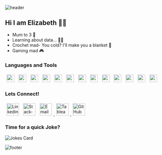 ![header](https://capsule-render.vercel.app/api?type=waving&height=200&color=0:F28367,100:FF5282&text=Welcome&reversal=false&descAlign=50&fontSize=50&fontAlign=50&fontAlignY=40&animation=fadeIn)
## Hi I am Elizabeth 👋✨
  <ul>
    <li>Mum to 3 👶 </li>
    <li>Learning about data... 👩‍💻 </li>
    <li>Crochet mad- You cold? I'll make you a blanket 🧶 </li>
    <li>Gaming mad 🎮 </li>
  </ul>

### Languages and Tools
<p>
  <!-- Excel --->
  <img height="25" width="25" style="padding: 5px;" src="https://img.icons8.com/?size=100&id=117561&format=png&color=000000" /> 
  <!-- Tableau --->  
  <img height="25" width="25" style="padding: 5px;" src="https://img.icons8.com/?size=100&id=9Kvi1p1F0tUo&format=png&color=000000" /> 
  <!-- PowerBi --->
  <img height="25" width="25" style="padding: 5px;" src="https://cdn.simpleicons.org/powerbi" />
  <!-- MySQL --->
  <img height="25" width="25" style="padding: 5px;" src="https://img.icons8.com/?size=100&id=9nLaR5KFGjN0&format=png&color=000000" /> 
  <!-- Python --->
  <img height="25" width="25" style="padding: 5px;" src="https://img.icons8.com/?size=100&id=hGdCwhSHUe6L&format=png&color=000000" /> 
  <!-- Pandas --->
  <img height="25" width="25" style="padding: 5px;" src="https://img.icons8.com/?size=100&id=xSkewUSqtErH&format=png&color=000000" /> 
  <!-- R --->
  <img height="25" width="25" style="padding: 5px;" src="https://cdn.simpleicons.org/R" /> 
  <!-- Jupyter --->
  <img height="25" width="25" style="padding: 5px;" src="https://img.icons8.com/?size=100&id=J0SgMWzAxqFj&format=png&color=000000" /> 
  <!-- GitHub --->
  <img height="25" width="25" style="padding: 5px;" src="https://img.icons8.com/?size=100&id=LoL4bFzqmAa0&format=png&color=000000" /> 
  <!-- VS Code --->
  <img height="25" width="25" style="padding: 5px;" src="https://img.icons8.com/?size=100&id=9OGIyU8hrxW5&format=png&color=000000" /> 
  <!-- HTML --->
  <img height="25" width="25" style="padding: 5px;" src="https://img.icons8.com/?size=100&id=20909&format=png&color=000000" /> 
  <!-- CSS --->
  <img height="25" width="25" style="padding: 5px;" src="https://img.icons8.com/?size=100&id=21278&format=png&color=000000" /> 
  <!-- JavaScript --->
  <img height="25" width="25" style="padding: 5px;" src="https://cdn.simpleicons.org/javascript/" /> 
</p>


### Lets Connect!
<p>
  <a href="https://www.linkedin.com/in/elizabethmuir91/"><img height="40" width="40" style="padding: 5px;" src="https://img.icons8.com/?size=100&id=13930&format=png&color=000000" alt="Linkedin Icon" width="21px"></a>
  <a href="https://stackoverflow.com/users/22046608/xxxlizzym91xxx"><img height="40" width="40" style="padding: 5px;" src="https://img.icons8.com/?size=100&id=13955&format=png&color=000000" alt="Stack-Overflow Icon"></a>
  <a href="mailto:emuir91@hotmail.com"><img height="40" width="40" style="padding: 5px;" src="https://img.icons8.com/?size=100&id=13922&format=png&color=000000" alt="Email Icon" /> </a>
  <a href="https://public.tableau.com/app/profile/elizabeth.muir/vizzes" > <img height="40" width="40" style="padding: 5px;" src="https://img.icons8.com/?size=100&id=9Kvi1p1F0tUo&format=png&color=000000" alt="Tableau Icon"/> </a>
  <a href="https://github.com/ElizabethM91"><img height="40" width="40" style="padding: 5px;" src="https://img.icons8.com/?size=100&id=LoL4bFzqmAa0&format=png&color=000000" alt="GitHub Icon"/></a>
</p>

### Time for a quick Joke?
![Jokes Card](https://readme-jokes.vercel.app/api?showBorder&theme=gotham)

![footer](https://capsule-render.vercel.app/api?type=waving&height=200&color=0:F28367,100:FF5282&text=&reversal=false&descAlign=50&fontSize=50&fontAlign=50&fontAlignY=70&animation=fadeIn&section=footer)
